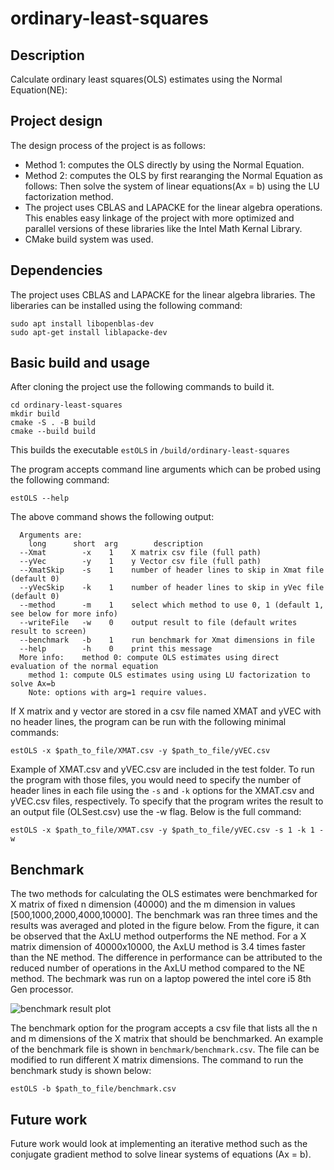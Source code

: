 # ordinary-least-squares

## Description
Calculate ordinary least squares(OLS) estimates using the Normal Equation(NE):

## Project design
The design process of the project is as follows:
* Method 1: computes the OLS directly by using the Normal Equation.
* Method 2: computes the OLS by first rearanging the Normal Equation as follows:
Then solve the system of linear equations(Ax = b) using the LU factorization method.
* The project uses CBLAS and LAPACKE for the linear algebra operations. This enables easy linkage of the project with more optimized and parallel versions of these libraries like the Intel Math Kernal Library. 
* CMake build system was used.

## Dependencies
The project uses CBLAS and LAPACKE for the linear algebra libraries. The liberaries can be installed using the following command:
```
sudo apt install libopenblas-dev
sudo apt-get install liblapacke-dev
```

## Basic build and usage
After cloning the project use the following commands to build it.
```
cd ordinary-least-squares
mkdir build
cmake -S . -B build
cmake --build build
```
This builds the executable `estOLS` in `/build/ordinary-least-squares`

The program accepts command line arguments which can be probed using the following command:
```
estOLS --help
```
The above command shows the following output:
```
  Arguments are:
    long      short  arg        description
  --Xmat        -x    1    X matrix csv file (full path)
  --yVec        -y    1    y Vector csv file (full path)
  --XmatSkip    -s    1    number of header lines to skip in Xmat file (default 0)
  --yVecSkip    -k    1    number of header lines to skip in yVec file (default 0)
  --method      -m    1    select which method to use 0, 1 (default 1, see below for more info)
  --writeFile   -w    0    output result to file (default writes result to screen)
  --benchmark   -b    1    run benchmark for Xmat dimensions in file
  --help        -h    0    print this message
  More info:    method 0: compute OLS estimates using direct evaluation of the normal equation
    method 1: compute OLS estimates using using LU factorization to solve Ax=b
    Note: options with arg=1 require values.
```

If X matrix and y vector are stored in a csv file named XMAT and yVEC with no header lines, the program can be run with the following minimal commands:
```
estOLS -x $path_to_file/XMAT.csv -y $path_to_file/yVEC.csv
```

Example of XMAT.csv and yVEC.csv are included in the test folder. To run the program with those files, you would need to specify the number of header lines in each file using the `-s` and `-k` options for the XMAT.csv and yVEC.csv files, respectively. To specify that the program writes the result to an output file (OLSest.csv) use the -w flag. Below is the full command:
```
estOLS -x $path_to_file/XMAT.csv -y $path_to_file/yVEC.csv -s 1 -k 1 -w
```

## Benchmark
The two methods for calculating the OLS estimates were benchmarked for X matrix of fixed n dimension (40000) and the m dimension in values [500,1000,2000,4000,10000]. The benchmark was ran three times and the results was averaged and ploted in the figure below. From the figure, it can be observed that the AxLU method outperforms the NE method. For a X matrix dimension of 40000x10000, the AxLU method is 3.4 times faster than the NE method. The difference in performance can be attributed to the reduced number of operations in the AxLU method compared to the NE method. The bechmark was run on a laptop powered the intel core i5 8th Gen processor.

![benchmark result plot](https://github.com/yencal/ordinary-least-squares/tree/main/benchmark)

The benchmark option for the program accepts a csv file that lists all the n and m dimensions of the X matrix that should be benchmarked. An example of the benchmark file is shown in `benchmark/benchmark.csv`. The file can be modified to run different X matrix dimensions. The command to run the benchmark study is shown below:
```
estOLS -b $path_to_file/benchmark.csv
```

## Future work
Future work would look at implementing an iterative method such as the conjugate gradient method to solve linear systems of equations (Ax = b).